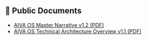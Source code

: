 ## 📄 Public Documents

- [AIVA OS Master Narrative v1.2 (PDF)](https://github.com/adzsingh/aiva-os-infra/releases/download/v1.0.0/AIVA_OS_Master_v1.2.pdf)
- [AIVA OS Technical Architecture Overview v1.1 (PDF)](https://github.com/adzsingh/aiva-os-infra/releases/download/v1.0.0/AIVA_TECHNICAL_OVERVIEW_v1.1.pdf)

